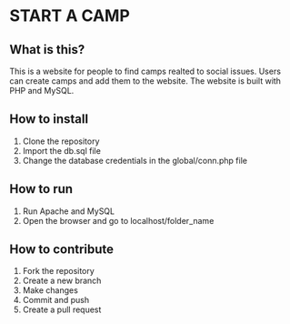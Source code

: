 # START A CAMP

## What is this?

This is a website for people to find camps realted to social issues. Users can create camps and add them to the website. The website is built with PHP and MySQL.

## How to install

1. Clone the repository
2. Import the db.sql file
3. Change the database credentials in the global/conn.php file

## How to run

1. Run Apache and MySQL
2. Open the browser and go to localhost/folder_name

## How to contribute

1. Fork the repository
2. Create a new branch
3. Make changes
4. Commit and push
5. Create a pull request


